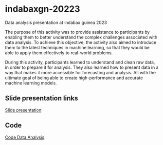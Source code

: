 # indabaxgn-20223
Data analysis presentation at indabax guinea 2023


The purpose of this activity was to provide assistance to participants by enabling them to better understand the complex challenges associated with data analysis. To achieve this objective, the activity also aimed to introduce them to the latest techniques in machine learning, so that they would be able to apply them effectively to real-world problems.

During this activity, participants learned to understand and clean raw data, in order to prepare it for analysis. They also learned how to present data in a way that makes it more accessible for forecasting and analysis. All with the ultimate goal of being able to create high-performance and accurate machine learning models.

## Slide presentation links
[Slide presentation](https://docs.google.com/presentation/d/1_xUm39-0Z5FX9gglKUyGraXXLPx0Z6fdngmZJO43fw0/edit?usp=sharing)

## Code
[Code Data Analysis](https://github.com/hadpro24/indabaxgn-2023/blob/main/Data%20Analysis:%20Indaba%202023.ipynb)

